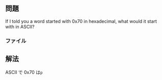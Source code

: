 ## 問題

If I told you a word started with 0x70 in hexadecimal, what would it start with in ASCII?

### ファイル

## 解法

ASCII で 0x70 は`p`
